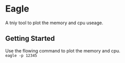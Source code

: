 # Eagle

A tniy tool to plot the memory and cpu useage.
## Getting Started
Use the flowing command to plot the memory and cpu.  
`
eagle -p 12345
`